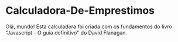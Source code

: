 # Calculadora-De-Emprestimos
Olá, mundo! Esta calculadora foi criada com os fundamentos do livro "Javascript - O guia definitivo" do David Flanagan.
